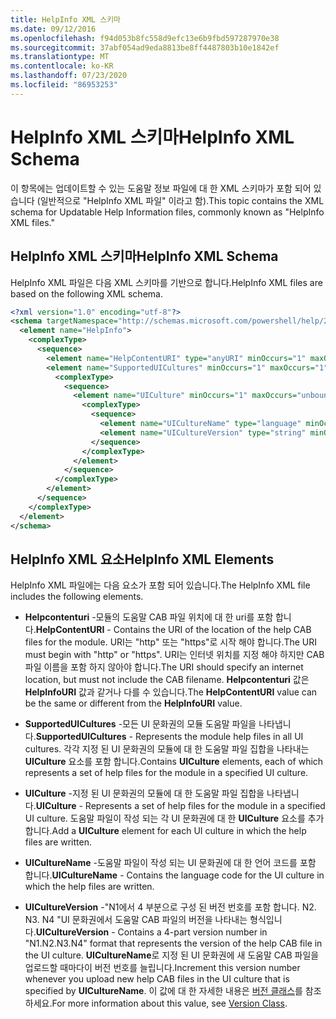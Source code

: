 ```yaml
---
title: HelpInfo XML 스키마
ms.date: 09/12/2016
ms.openlocfilehash: f94d053b8fc558d9efc13e6b9fbd597287970e38
ms.sourcegitcommit: 37abf054ad9eda8813be8ff4487803b10e1842ef
ms.translationtype: MT
ms.contentlocale: ko-KR
ms.lasthandoff: 07/23/2020
ms.locfileid: "86953253"
---
```

# <a name="helpinfo-xml-schema"></a><span data-ttu-id="5360c-102">HelpInfo XML 스키마</span><span class="sxs-lookup"><span data-stu-id="5360c-102">HelpInfo XML Schema</span></span>

<span data-ttu-id="5360c-103">이 항목에는 업데이트할 수 있는 도움말 정보 파일에 대 한 XML 스키마가 포함 되어 있습니다 (일반적으로 "HelpInfo XML 파일" 이라고 함).</span><span class="sxs-lookup"><span data-stu-id="5360c-103">This topic contains the XML schema for Updatable Help Information files, commonly known as "HelpInfo XML files."</span></span>

## <a name="helpinfo-xml-schema"></a><span data-ttu-id="5360c-104">HelpInfo XML 스키마</span><span class="sxs-lookup"><span data-stu-id="5360c-104">HelpInfo XML Schema</span></span>

<span data-ttu-id="5360c-105">HelpInfo XML 파일은 다음 XML 스키마를 기반으로 합니다.</span><span class="sxs-lookup"><span data-stu-id="5360c-105">HelpInfo XML files are based on the following XML schema.</span></span>

```xml
<?xml version="1.0" encoding="utf-8"?>
<schema targetNamespace="http://schemas.microsoft.com/powershell/help/2010/05" xmlns="http://www.w3.org/2001/XMLSchema">
  <element name="HelpInfo">
    <complexType>
      <sequence>
        <element name="HelpContentURI" type="anyURI" minOccurs="1" maxOccurs="1" />
        <element name="SupportedUICultures" minOccurs="1" maxOccurs="1">
          <complexType>
            <sequence>
              <element name="UICulture" minOccurs="1" maxOccurs="unbounded">
                <complexType>
                  <sequence>
                    <element name="UICultureName" type="language" minOccurs="1" maxOccurs="1" />
                    <element name="UICultureVersion" type="string" minOccurs="1" maxOccurs="1" />
                  </sequence>
                </complexType>
              </element>
            </sequence>
          </complexType>
        </element>
      </sequence>
    </complexType>
  </element>
</schema>
```

## <a name="helpinfo-xml-elements"></a><span data-ttu-id="5360c-106">HelpInfo XML 요소</span><span class="sxs-lookup"><span data-stu-id="5360c-106">HelpInfo XML Elements</span></span>

<span data-ttu-id="5360c-107">HelpInfo XML 파일에는 다음 요소가 포함 되어 있습니다.</span><span class="sxs-lookup"><span data-stu-id="5360c-107">The HelpInfo XML file includes the following elements.</span></span>

- <span data-ttu-id="5360c-108">**Helpcontenturi** -모듈의 도움말 CAB 파일 위치에 대 한 uri를 포함 합니다.</span><span class="sxs-lookup"><span data-stu-id="5360c-108">**HelpContentURI** - Contains the URI of the location of the help CAB files for the module.</span></span> <span data-ttu-id="5360c-109">URI는 "http" 또는 "https"로 시작 해야 합니다.</span><span class="sxs-lookup"><span data-stu-id="5360c-109">The URI must begin with "http" or "https".</span></span> <span data-ttu-id="5360c-110">URI는 인터넷 위치를 지정 해야 하지만 CAB 파일 이름을 포함 하지 않아야 합니다.</span><span class="sxs-lookup"><span data-stu-id="5360c-110">The URI should specify an internet location, but must not include the CAB filename.</span></span> <span data-ttu-id="5360c-111">**Helpcontenturi** 값은 **HelpInfoURI** 값과 같거나 다를 수 있습니다.</span><span class="sxs-lookup"><span data-stu-id="5360c-111">The **HelpContentURI** value can be the same or different from the **HelpInfoURI** value.</span></span>

- <span data-ttu-id="5360c-112">**SupportedUICultures** -모든 UI 문화권의 모듈 도움말 파일을 나타냅니다.</span><span class="sxs-lookup"><span data-stu-id="5360c-112">**SupportedUICultures** - Represents the module help files in all UI cultures.</span></span> <span data-ttu-id="5360c-113">각각 지정 된 UI 문화권의 모듈에 대 한 도움말 파일 집합을 나타내는 **UICulture** 요소를 포함 합니다.</span><span class="sxs-lookup"><span data-stu-id="5360c-113">Contains **UICulture** elements, each of which represents a set of help files for the module in a specified UI culture.</span></span>

- <span data-ttu-id="5360c-114">**UICulture** -지정 된 UI 문화권의 모듈에 대 한 도움말 파일 집합을 나타냅니다.</span><span class="sxs-lookup"><span data-stu-id="5360c-114">**UICulture** - Represents a set of help files for the module in a specified UI culture.</span></span> <span data-ttu-id="5360c-115">도움말 파일이 작성 되는 각 UI 문화권에 대 한 **UICulture** 요소를 추가 합니다.</span><span class="sxs-lookup"><span data-stu-id="5360c-115">Add a **UICulture** element for each UI culture in which the help files are written.</span></span>

- <span data-ttu-id="5360c-116">**UICultureName** -도움말 파일이 작성 되는 UI 문화권에 대 한 언어 코드를 포함 합니다.</span><span class="sxs-lookup"><span data-stu-id="5360c-116">**UICultureName** - Contains the language code for the UI culture in which the help files are written.</span></span>

- <span data-ttu-id="5360c-117">**UICultureVersion** -"N1에서 4 부분으로 구성 된 버전 번호를 포함 합니다. N2. N3. N4 "UI 문화권에서 도움말 CAB 파일의 버전을 나타내는 형식입니다.</span><span class="sxs-lookup"><span data-stu-id="5360c-117">**UICultureVersion** - Contains a 4-part version number in "N1.N2.N3.N4" format that represents the version of the help CAB file in the UI culture.</span></span> <span data-ttu-id="5360c-118">**UICultureName**로 지정 된 UI 문화권에 새 도움말 CAB 파일을 업로드할 때마다이 버전 번호를 늘립니다.</span><span class="sxs-lookup"><span data-stu-id="5360c-118">Increment this version number whenever you upload new help CAB files in the UI culture that is specified by **UICultureName**.</span></span> <span data-ttu-id="5360c-119">이 값에 대 한 자세한 내용은 [버전 클래스](/dotnet/api/system.version)를 참조 하세요.</span><span class="sxs-lookup"><span data-stu-id="5360c-119">For more information about this value, see [Version Class](/dotnet/api/system.version).</span></span>
